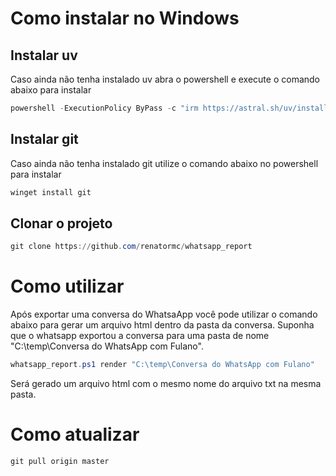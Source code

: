 
# Como instalar no Windows

## Instalar uv
Caso ainda não tenha instalado uv abra o powershell e execute o comando abaixo para instalar

```powershell
powershell -ExecutionPolicy ByPass -c "irm https://astral.sh/uv/install.ps1 | iex"
```

## Instalar git
Caso ainda não tenha instalado git utilize o comando abaixo no powershell para instalar

```powershell
winget install git
```

## Clonar o projeto

```powershell
git clone https://github.com/renatormc/whatsapp_report
```

# Como utilizar

Após exportar uma conversa do WhatsaApp você pode utilizar o comando abaixo para gerar um arquivo html dentro da pasta da conversa.
Suponha que o whatsapp exportou a conversa para uma pasta de nome "C:\temp\Conversa do WhatsApp com Fulano".

```powershell
whatsapp_report.ps1 render "C:\temp\Conversa do WhatsApp com Fulano"
```

Será gerado um arquivo html com o mesmo nome do arquivo txt na mesma pasta.

# Como atualizar
```powershell
git pull origin master
```

